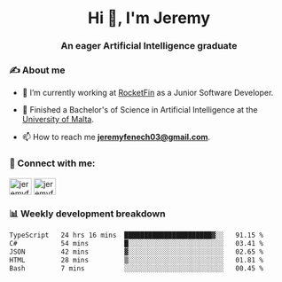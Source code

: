 <h1 align="center">Hi 👋, I'm Jeremy</h1>
<h3 align="center">An eager Artificial Intelligence graduate</h3>

<h3 align="left">✍ About me</h3>

- 🔭 I’m currently working at [RocketFin](https://rocketfin.co) as a Junior Software Developer.

- 🌱 Finished a Bachelor's of Science in Artificial Intelligence at the [University of Malta](https://www.linkedin.com/school/university-of-malta/).

- 📫 How to reach me **jeremyfenech03@gmail.com**.

<h3 align="left">🔗 Connect with me:</h3>
<p align="left">
<a href="https://linkedin.com/in/jeremyfenech" target="blank"><img align="center" src="https://raw.githubusercontent.com/rahuldkjain/github-profile-readme-generator/master/src/images/icons/Social/linked-in-alt.svg" alt="jeremyfenech" height="30" width="40" /></a>
<a href="https://www.leetcode.com/jeremyfen" target="blank"><img align="center" src="https://raw.githubusercontent.com/rahuldkjain/github-profile-readme-generator/master/src/images/icons/Social/leet-code.svg" alt="jeremyfen" height="30" width="40" /></a>
</p>


<h3 align="left">📊 Weekly development breakdown</h3>

<!--START_SECTION:waka-->

```txt
TypeScript   24 hrs 16 mins  ██████████████████████▓░░   91.15 %
C#           54 mins         █░░░░░░░░░░░░░░░░░░░░░░░░   03.41 %
JSON         42 mins         ▓░░░░░░░░░░░░░░░░░░░░░░░░   02.65 %
HTML         28 mins         ▒░░░░░░░░░░░░░░░░░░░░░░░░   01.81 %
Bash         7 mins          ░░░░░░░░░░░░░░░░░░░░░░░░░   00.45 %
```

<!--END_SECTION:waka-->
